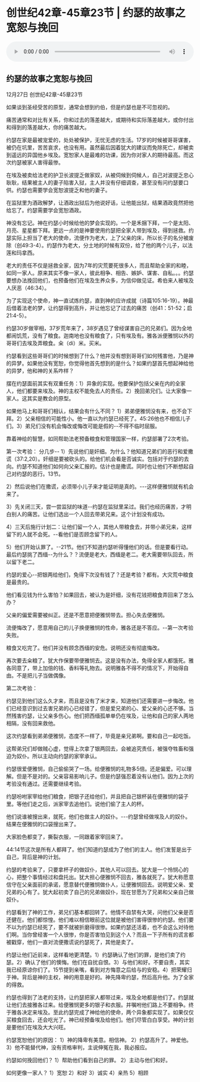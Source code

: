 # 创世纪42章-45章23节 | 约瑟的故事之宽恕与挽回

<audio style="width: 100%;" preload="false" controls controlslist="nodownload"><source src="https://cdn.simai.ml/audio/mp3/2020/chuang_45-1-850-20.mp3" type="audio/mpeg">Your browser does not support the audio element.</audio>



## 约瑟的故事之宽恕与挽回
12月27日
创世纪42章-45章23节


如果谈到圣经受苦的原型，通常会想到约伯，但是约瑟也是不可忽视的。

痛苦通常和对比有关系，你和过去的落差越大，或期待和实际落差越大，或你付出和得到的落差越大，你的痛苦越大。

约瑟在家是最被宠爱的，处处被保护，无忧无虑的生活。17岁的时候被哥哥谋害，被仍在坑里，苦苦哀求，也没有用。虽然最后因着犹大的建议而免除死亡，却被卖到遥远的异国他乡埃及。宽恕家人是最难的功课，因为你对家人的期待最高。而这次约瑟被家人害得最惨。

在埃及被卖给法老的护卫长波提乏做家奴，从被伺候到伺候人，自己对波提乏忠心耿耿，结果被主人的妻子陷害入狱，主人并没有仔细调查，甚至没有问约瑟要口供。约瑟也需要学会宽恕波提乏和他的妻子。

在监狱里为酒政解梦，让酒政出狱后为他说好话，让他能出狱，结果酒政竟然把他给忘了。约瑟需要学会宽恕酒政。

神没有忘记。神在约瑟小时候给他的梦会实现的。一个是禾捆下拜，一个是太阳、月亮、星星都下拜。更远一点的是神要使用约瑟把全家人带到埃及，得到拯救。约瑟实际上担当了老大的使命，流便作为老大，上了父亲的床，所以长子的名分被废除（创49:3-4）。约瑟作为老大，分土地的时候有双份，给了他的两个儿子，以法莲和玛拿西。

老大的责任不仅是拯救全家，因为7年的灾荒要死很多人，而且帮助全家的和睦，如同一家人。原来其实不像一家人，彼此相争、相告、嫉妒、谋害、自私。。。约瑟要想办法挽回他们，也预备他们在埃及生养众多，为信仰做见证。希伯来人被埃及人厌恶（46:34）。

为了实现这个使命，神一直试炼约瑟，直到神的应许成就（诗篇105:16-19）。神最后借着法老的梦，让约瑟得到高升，并让他忘记了过去的痛苦（创41：51-52；启21:4-5）。

约瑟30岁做宰相，37岁荒年来了，38岁遇见了曾经谋害自己的兄弟们。因为全地都闹饥荒，没有了粮食。迦南地也没有粮食了，只有埃及有。雅各派便雅悯以外的哥哥们去埃及弄粮食。籴（di）米。买米。

约瑟看到这些哥哥们的时候想到了什么？他并没有想到哥哥们如何残害他，乃是神的异梦。如果他没有宽恕，你觉得他首先想到的是什么？如果约瑟首先想起神给他的异梦，他和神的关系咋样？

摆在约瑟面前其实有双重任务：1）异象的实现。他要保护包括父亲在内的全家人，他们都要来埃及。神的主权不能免去人的责任。2）挽回弟兄们。让大家像一家人。这其实是教会的原型。

如果他马上和哥哥们相认，结果会有什么不同？
1）弟弟便雅悯没有来，也不会下拜。2）父亲相信的可能性小。他一直以为约瑟已经死了。45:26他也不相信儿子们。3）弟兄们没有机会悔改或悔改可能是假的--不得不临时屈服。

靠着神给的智慧，如同帮助法老预备粮食和管理国家一样，约瑟部署了2次考验。

第一次考验：
分几步--
1）先说他们是奸细。为什么？他知道兄弟们的恶行和爱撒谎（37:2,20）。奸细是要被砍头的。给他们机会看是否诚实。包括对于约瑟的去向。约瑟不知道他们如何向父亲汇报的。估计也是撒谎。同时也让他们不断想起自己对约瑟的恶行。13节。

2）然后说他们在撒谎，必须带小儿子来才能证明是真的。---这样便雅悯就有机会来了。

3）先关闭三天，尝一尝监狱的味道--约瑟在监狱里呆过。我们也经历痛苦，才明白别人的痛苦。让他们选出一个人回去带弟兄来。这个计划没有成功。

4）三天后施行计划二：让他们留一个人，其他人带粮食去，并带小弟兄来，这样留下的人就不会死。--看他们是否顾念留下的人。

5）他们开始认罪了。--21节。他们不知道约瑟听得懂他们的话。但是要看行动。最后约瑟挑了西缅--为什么？？流便是老大，西缅是老二。老大需要带队回去，所以留下老二。

约瑟的爱心--把银两给他们，免得下次没有钱了？还是考验？都有。大灾荒中粮食是最贵的。

他们看见钱为什么害怕？如果回去，被认为是奸细，没有花钱把粮食弄回来了怎么办？

父亲的偏爱需要被纠正。还是不愿意把便雅悯带去。担心失去便雅悯。

流便悔改了，愿意用自己的儿子换便雅悯的性命，雅各还是不答应。--第一次考验失败。

粮食又吃完了。他们并没有顾念西缅的安危。说明还没有彻底悔改。

再次要去籴粮了。犹大作保要带便雅悯去。这是没有办法，免得全家人都饿死。雅各同意了，带上加倍的钱、香料等礼物去。说明雅各不得不的情况下，开始得自由。不是把儿子当做偶像。

第二次考验：

约瑟见到他们这么久才来，而且是没有了米才来，知道他们还需要进一步悔改。他们已经意识到过去害兄弟的心已经错了，但是爱兄弟的心、爱父亲的心还不够。当然残害约瑟，让父亲多伤心。他们把西缅孤单单仍在埃及，让他和自己的家人两地相隔，没有回来救他。

这次约瑟看到弟弟便雅悯，态度不一样了，毕竟是亲兄弟啊。要和自己一起吃饭。

这帮弟兄们却做贼心虚，觉得上次拿了银两回去，会被追究责任，被强夺牲畜和强迫为奴仆。所以主动向约瑟的家宰承认。

约瑟很爱便雅悯，自己偷偷哭了一场。给便雅悯的礼物多5倍。还是偏爱。可以理解。但是不是对的。父亲容易影响儿子。但是约瑟强忍着没有认他们。因为上次的考验没有通过。还需要继续考验。

约瑟吩咐家宰给他们粮食，把银子还给他们，并且把自己银杯装在便雅悯的袋子里。等他们走之后，派家宰去追他们。说他们偷了主人的杯。

他们说谁被搜出来，就死，他们也做主人的奴仆。---约瑟曾经做埃及人的奴仆。结果在便雅悯的口袋搜出来了。

大家脸色都变了，撕裂衣服，一同跟着家宰回来了。

44:14节这次是所有人都拜了。他们知道约瑟成为了他们的主人。他们发誓是出于自己，背后是神的计划。

约瑟的考验来了，只要拿杯子的做奴仆，其他人可以回去。犹大是一个怜悯心的心，把整个事情经过和盘托出。犹大担心便雅悯不回去，雅各就死了。犹大称愿意信守在父亲面前的承诺，愿意替代便雅悯做仆人，让便雅悯回去。说明爱父亲、爱兄弟的心有了。犹大起初卖了自己的兄弟做奴仆，现在甘愿为了兄弟和父亲自己做奴仆。

约瑟看到了神的工作，弟兄们基本都回转了。他情不自禁有大哭，问他们父亲是否还健在。他们都惊惶。他们难以相信眼前这位就是被他们害得很惨的约瑟。他们要不以为约瑟已经死了，要不就被折磨得很惨。如果约瑟还活着，也不会这么对待他们啊。当你曾经害一个人很惨，你是否害怕见到这个人？而且一下子所有的谎言都被戳穿，他们一直对流便撒谎说约瑟死了，其他是卖了。

约瑟让他们近前来，这样看地更清楚。1）约瑟确认了他们的罪，是他们卖了约瑟。2）确认了他们的懊悔。他们在自扰自恨。3）与他们和好。不要自责，其实我已经原谅你们了。15节提到亲嘴，看到对方悔意之后给与的安稳。4）把荣耀归于神。背后是神的主权，神的用意是好的。神先降卑约瑟，然后高升他。为了全家的得救。

约瑟也得到了法老的支持，让约瑟把家人都带过来，埃及全地都是他们了。约瑟就让他们去接雅各过来。给便雅悯更多的银子和衣服。并嘱咐他们路上不要相争。终于雅各决定来埃及。至此约瑟完成了神给他的使命，两个异象都实现了。如果仅仅买粮食回去，还会吃光了。神已经预备埃及给他们。他们尽管白白享受。神的计划是要他们在埃及大大兴旺。

约瑟宽恕他们的原因：
1）神的降卑有美意。相信神。
2）约瑟高升了。神爱他。
3）他不能替代神，没有资格审判，主说伸冤在我，我必报应。

约瑟如何挽回他们？
1）帮助他们看到自己的罪。
2）主动与他们和好。

如何更像一家人？
1）宽恕
2）和好
3）诚实
4）亲热
5）相顾
